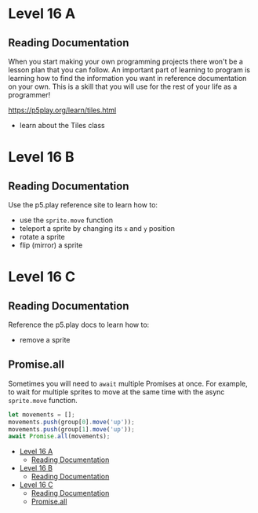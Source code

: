 # Level 16 A

## Reading Documentation

When you start making your own programming projects there won't be a lesson plan that you can follow. An important part of learning to program is learning how to find the information you want in reference documentation on your own. This is a skill that you will use for the rest of your life as a programmer!

https://p5play.org/learn/tiles.html

- learn about the Tiles class

# Level 16 B

## Reading Documentation

Use the p5.play reference site to learn how to:

- use the `sprite.move` function
- teleport a sprite by changing its `x` and `y` position
- rotate a sprite
- flip (mirror) a sprite

# Level 16 C

## Reading Documentation

Reference the p5.play docs to learn how to:

- remove a sprite

## Promise.all

Sometimes you will need to `await` multiple Promises at once. For example, to wait for multiple sprites to move at the same time with the async `sprite.move` function.

```js
let movements = [];
movements.push(group[0].move('up'));
movements.push(group[1].move('up'));
await Promise.all(movements);
```

- [Level 16 A](#level-16-a)
	- [Reading Documentation](#reading-documentation)
- [Level 16 B](#level-16-b)
	- [Reading Documentation](#reading-documentation-1)
- [Level 16 C](#level-16-c)
	- [Reading Documentation](#reading-documentation-2)
	- [Promise.all](#promiseall)
